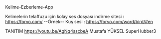 Kelime-Ezberleme-App

Kelimelerin telaffuzu için kolay ses dosyası indirme sitesi : https://forvo.com/
--Örnek--            Kuş sesi : https://forvo.com/word/bird/#en

TANITIM https://youtu.be/AgNq4sscbeA
Mustafa YÜKSEL  SuperHubber3

